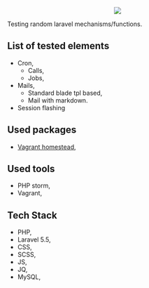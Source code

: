 <p align="center"><img src="https://laravel.com/assets/img/components/logo-laravel.svg"></p>

<p>Testing random laravel mechanisms/functions.</p>

<h2> List of tested elements </h2>

<ul>
<li>Cron,
    <ul>
        <li>Calls,</li>
        <li>Jobs,</li>
    </ul>
</li>    
<li>Mails,
    <ul>
        <li>Standard blade tpl based,</li>
        <li>Mail with markdown.</li>
    </ul>
</li>    
<li>Session flashing</li>    
</ul>

<h2>Used packages</h2>
<ul>
    <li><a href="https://app.vagrantup.com/laravel/boxes/homestead">Vagrant homestead</a>,</li>
</ul>

<h2>Used tools</h2>
<ul>
<li>PHP storm,</li>
<li>Vagrant,</li>
</ul>


<h2>Tech Stack</h2>
<ul>
<li>PHP,</li>
<li>Laravel 5.5,</li>
<li>CSS,</li>
<li>SCSS,</li>
<li>JS,</li>
<li>JQ,</li>
<li>MySQL,</li>
</ul>